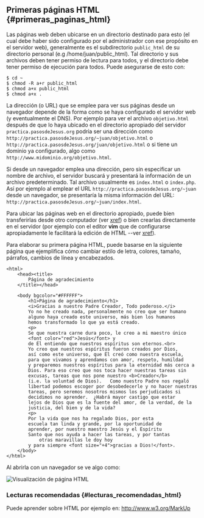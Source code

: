 ## Primeras páginas HTML {#primeras_paginas_html}

Las páginas web deben ubicarse en un directorio destinado para esto (el cual 
debe haber sido configurado por el administrador con ese propósito en el 
servidor web), generalmente es el subdirectorio ```public_html``` de su 
directorio personal (e.g /home/juan/public_html). Tal directorio y sus archivos 
deben tener permiso de lectura para todos, y el directorio debe tener permiso 
de ejecución para todos. Puede asegurarse de esto con:
```
$ cd ~
$ chmod -R a+r public_html
$ chmod a+x public_html
$ chmod a+x .
```

La dirección (o URL) que se emplee para ver sus páginas desde un navegador 
depende de la forma como se haya configurado el servidor web (y eventualmente 
el DNS). Por ejemplo para ver el archivo ```objetivo.html``` después de que 
lo haya ubicado en el directorio apropiado del 
servidor ```practica.pasosdeJesus.org``` podría ser una dirección 
como ```http://practica.pasosdeJesus.org/~juan/objetivo.html``` o 
 ```http://practica.pasosdeJesus.org/juan/objetivo.html``` o si tiene un 
dominio ya configurado, algo como ```http://www.midominio.org/objetivo.html```.

Si desde un navegador emplea una dirección, pero sin especificar un nombre de 
archivo, el servidor buscará y presentará la información de un archivo 
predeterminado. Tal archivo usualmente es ```index.html``` o ```index.php```. 
Así por ejemplo al emplear el URL ```http://practica.pasosdeJesus.org/~juan``` 
desde un navegador, se presentaría la misma información del URL: 
 ```http://practica.pasosdeJesus.org/~juan/index.html```.

Para ubicar las páginas web en el directorio apropiado, puede bien 
transferirlas desde otro computador 
(ver [xref](#transferencia_de_informacion_a_y_desde_el_servidor)) 
o bien crearlas directamente en el servidor (por ejemplo con el editor 
**vim** que de configurarse apropiadamente le facilitará la edición de 
HTML --ver [xref](#vim)).

Para elaborar su primera página HTML, puede basarse en la siguiente página 
que ejemplifica cómo cambiar estilo de letra, colores, tamaño, párrafos, 
cambios de línea y encabezados.

```
<html>
	<head><title>
		Página de agradecimiento
	</title></head>

	<body bgcolor="#FFFFFF">
		<h1>Página de agradecimiento</h1>
		<i>Gracias a nuestro Padre Creador, Todo poderoso.</i>
		Yo no he creado nada, personalmente no creo que ser humano 
		alguno haya creado este universo, más bien los humanos 
		hemos transformado lo que ya está creado.
		<p>
		Se que nuestra carne dura poco, le creo a mi maestro único
		<font color="red">Jesús</font> y 
		de Él entiendo que nuestros espíritus son eternos.<br>
		Yo creo que nuestros espíritus fueron creados por Dios,
		así como este universo, que Él creó como nuestra escuela,
		para que vivamos y aprendamos con amor, respeto, humildad
		y preparemos nuestros espíritus para la eternidad más cerca a
		Dios. Para eso creo que nos toca hacer nuestras tareas sin
		excusas, tareas que nos pone nuestro <b>Creador</b> 
		(i.e. la voluntad de Dios).   Como nuestro Padre nos regaló 
		libertad podemos escoger por desobedecerle y no hacer nuestras 
		tareas, pero seremos nosotros mismos los perjudicados si 
		decidimos no aprender.  ¿Habrá mayor castigo que estar
		lejos de Dios que es la fuente del amor, de la verdad, de la
		justicia, del bien y de la vida?
		<p>
		Por la vida que nos ha regalado Dios, por esta
		escuela tan linda y grande, por la oportunidad de
		aprender, por nuestro maestro Jesús y el Espíritu
		Santo que nos ayuda a hacer las tareas, y por tantas
	       	otras maravillas le doy hoy
		y para siempre <font size="+4">gracias a Dios!</font>.
	</body>
</html>
```

Al abrirla con un navegador se ve algo como:

![Visualización de página HTML](img/html1.png)


### Lecturas recomendadas {#lecturas_recomendadas_html}

Puede aprender sobre HTML por ejemplo en: 
<http://www.w3.org/MarkUp>
